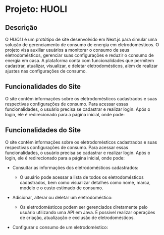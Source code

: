 # Projeto: HUOLI
## Descrição
O *HUOLI* é um protótipo de site desenvolvido em Next.js para simular uma solução de gerenciamento de consumo de energia em eletrodomésticos. O projeto visa auxiliar usuários a monitorar o consumo de seus eletrodomésticos, gerenciar suas configurações e reduzir o consumo de energia em casa. A plataforma conta com funcionalidades que permitem cadastrar, atualizar, visualizar, e deletar eletrodomésticos, além de realizar ajustes nas configurações de consumo.
## Funcionalidades do Site
O site contém informações sobre os eletrodomésticos cadastrados e suas respectivas configurações de consumo. Para acessar essas funcionalidades, o usuário precisa se cadastrar e realizar login. Após o login, ele é redirecionado para a página inicial, onde pode:
## Funcionalidades do Site
O site contém informações sobre os eletrodomésticos cadastrados e suas respectivas configurações de consumo. Para acessar essas funcionalidades, o usuário precisa se cadastrar e realizar login. Após o login, ele é redirecionado para a página inicial, onde pode:

- Consultar as informações dos eletrodomésticos cadastrados:

    - O usuário pode acessar a lista de todos os eletrodomésticos cadastrados, bem como visualizar detalhes como nome, marca, modelo e o custo estimado de consumo.
- Adicionar, alterar ou deletar um eletrodoméstico:

    - Os eletrodomésticos podem ser gerenciados diretamente pelo usuário utilizando uma API em Java. É possível realizar operações de criação, atualização e exclusão de eletrodomésticos.

- Configurar o consumo de um eletrodoméstico:
